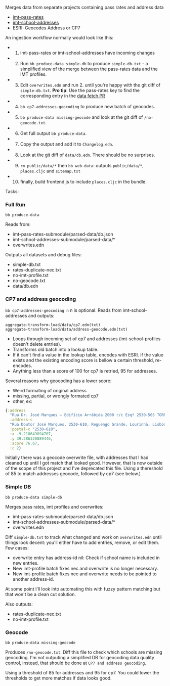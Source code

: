 Merges data from separate projects containing pass rates and address data
- [imt-pass-rates](https://github.com/codecadre/imt-pass-rates)
- [imt-school-addresses](https://github.com/codecadre/imt-school-addresses)
- ESRI: Geocodes Address or CP7

An ingestion workflow normally would look like this:

- 1. imt-pass-rates or imt-school-addresses have incoming changes
- 2. Run `bb produce-data simple-db` to produce `simple-db.txt` - a simplified view of the merge between the pass-rates data and the IMT profiles.
- 3. Edit `overwrites.edn` and run 2. until you're happy with the git diff of `simple-db.txt`. **Pro tip**: Use the pass-rates key to find the corresponding entry in the [data fetch PR](https://github.com/codecadre/imt-school-addresses/pull/2)
- 4. `bb cp7-addresses-geocoding` to produce new batch of geocodes.
- 5. `bb produce-data missing-geocode` and look at the git diff of `/no-geocode.txt`.
- 6. Get full output `bb produce-data`.
- 7. Copy the output and add it to `Changelog.edn`.
- 8. Look at the git diff of `data/db.edn`. There should be no surprises.
- 9. `rm public/data/*` then `bb web-data`: outputs `public/data/*`, `places.cljc` and `sitemap.txt`
- 10. finally, build frontend js to include `places.cljc` in the bundle.

Tasks:

### Full Run

`bb produce-data`

Reads from:
- imt-pass-rates-submodule/parsed-data/db.json
- imt-school-addresses-submodule/parsed-data/*
- overwrites.edn

Outputs all datasets and debug files:
- simple-db.txt
- rates-duplicate-nec.txt
- no-imt-profile.txt
- no-geocode.txt
- data/db.edn

### CP7 and address geocoding

`bb cp7-addresses-geocoding n` n is optional. Reads from imt-school-addresses and outputs:

```
aggregate-transform-load/data/cp7.edn(txt)
aggregate-transform-load/data/address-geocode.edn(txt)
```
- Loops through incoming set of cp7 and addresses (imt-school-profiles doesn't delete entries).
- Transforms old batch into a lookup table.
- If it can't find a value in the lookup table, encodes with ESRI. If the value exists and the existing encoding score is bellow a certain threshold, re-encodes.
- Anything less than a score of 100 for cp7 is retried, 95 for addresses.

Several reasons why geocoding has a lower score:
- Weird formating of original address
- missing, partial, or wrongly formated cp7
- other, ex:
```clojure
{:address
  "Rua Dr. José Marques – Edifício Arrábida 2000 r/c Esqº 2530-565 TORRES NOVAS",
  :address-c
  "Rua Doutor José Marques, 2530-610, Reguengo Grande, Lourinhã, Lisboa",
  :postal-c "2530-610",
  :x -9.218649894707,
  :y 39.286320889446,
  :score 76.67,
  :c 2}
```

Initially there was a geocode overwrite file, with addresses that I had cleaned up until I got match that looked good. However, that Is now outside of the scope of this project and I've deprecated this file. Using a thereshold of 85 to match addresses geocode, followed by cp7 (see below.)

### Simple DB

`bb produce-data simple-db`

Merges pass rates, imt profiles and overwrites:

- imt-pass-rates-submodule/parsed-data/db.json
- imt-school-addresses-submodule/parsed-data/*
- overwrites.edn

Diff `simple-db.txt` to track what changed and work on `overwrites.edn` until things look decent: you'll either have to add entries, remove, or edit them. Few cases:
- overwrite entry has address-id nil: Check if school name is included in new entries.
- New imt-profile batch fixes nec and overwrite is no longer necessary.
- New imt-profile batch fixes nec and overwrite needs to be pointed to another address-id.

At some point I'll look into automating this with fuzzy pattern matching but that won't be a clean cut solution.

Also outputs:
- rates-duplicate-nec.txt
- no-imt-profile.txt

### Geocode

`bb produce-data missing-geocode`

Produces `/no-geocode.txt`. Diff this file to check which schools are missing geocoding. I'm not outputing a simplified DB for geocoding data quality control, instead, that should be done at `CP7 and address geocoding`.

Using a threshold of 85 for addresses and 95 for cp7. You could lower the thresholds to get more matches if data looks good.
